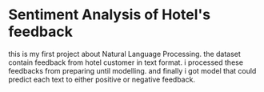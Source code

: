# Sentiment Analysis of Hotel's feedback
this is my first project about Natural Language Processing. the dataset contain feedback from hotel customer in text format. i processed these feedbacks from preparing until modelling. and finally i got model that could predict each text to either positive or negative feedback.
